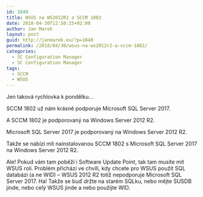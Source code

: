 ```yaml
---
id: 1840
title: WSUS na WS2012R2 a SCCM 1802
date: 2018-04-30T12:50:15+02:00
author: Jan Marek
layout: post
guid: http://janmarek.eu/?p=1840
permalink: /2018/04/30/wsus-na-ws2012r2-a-sccm-1802/
categories:
  - SC Configuration Manager
  - SC Configuration Manager
tags:
  - SCCM
  - WSUS
---
```

Jen taková rychlovka k pondělku&#8230;

SCCM 1802 už nám krásně podporuje Microsoft SQL Server 2017.

A SCCM 1802 je podporovaný na Windows Server 2012 R2.

Microsoft SQL Server 2017 je podporovaný na Windows Server 2012 R2.

Takže se nabízí mít nainstalovanou SCCM 1802 s Microsoft SQL Server 2017 na Windows Server 2012 R2.

Ale! Pokud vám tam poběží i Software Update Point, tak tam musíte mít WSUS roli. Problém přichází ve chvíli, kdy chcete pro WSUS použít SQL databázi (a ne WID) &#8211; WSUS 2012 R2 totiž nepodporuje Microsoft SQL Server 2017. Ha! Takže se buď držte na starém SQLku, nebo mějte SUSDB jinde, nebo celý WSUS jinde a nebo použijte WID.